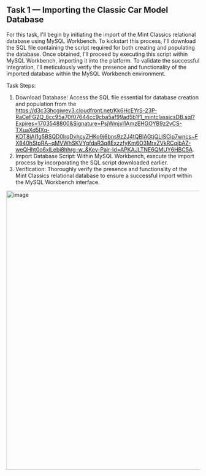 ## Task 1 — Importing the Classic Car Model Database

For this task, I'll begin by initiating the import of the Mint Classics relational database using MySQL Workbench. 
To kickstart this process, I'll download the SQL file containing the script required for both creating and populating the database. 
Once obtained, I'll proceed by executing this script within MySQL Workbench, importing it into the platform. 
To validate the successful integration, I'll meticulously verify the presence and functionality of the imported database within the MySQL Workbench environment.

Task Steps:

1. Download Database: Access the SQL file essential for database creation and population from the
https://d3c33hcgiwev3.cloudfront.net/Kk6HcEYrS-23P-RaCeFG2Q_8cc95a70f07644cc9cba5af99ad5b1f1_mintclassicsDB.sql?Expires=1703548800&Signature=PsjWmjxl1AmzEHGOYB9z2vCS-TXuaXd5IXq-KDT8jAI1g5BSQD0lrqDvhcyZHKo9j6bns9z2J4tQBlAGtjQLISCip7wncs~FX840hStpRA~qMVWhSKVYgfdaR3q8ExzzfyKm6O3MrxZVkRCqjbAZ-weQHht0o6xlLebi8hhrg-w_&Key-Pair-Id=APKAJLTNE6QMUY6HBC5A.
2. Import Database Script: Within MySQL Workbench, execute the import process by incorporating the SQL script downloaded earlier.
3. Verification: Thoroughly verify the presence and functionality of the Mint Classics relational database to ensure a successful import within the MySQL Workbench interface.

<img width="728" alt="image" src="https://github.com/ranjanshivam1/Analyze-Data-in-a-Model-Car-Database-with-MySQL-Workbench/assets/132743857/38d921ce-20c2-49a8-9d29-c0cb4d8de5cc">

   
